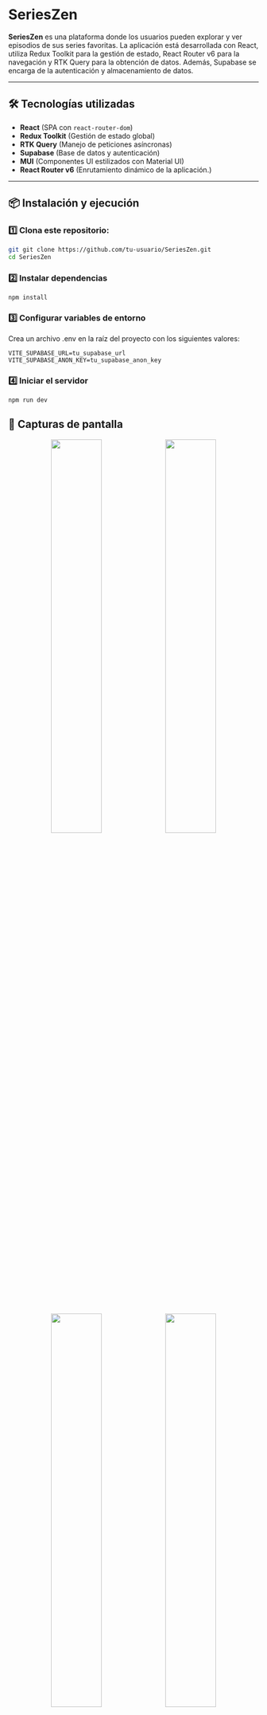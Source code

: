 
# SeriesZen

**SeriesZen** es una plataforma donde los usuarios pueden explorar y ver episodios de sus series favoritas. La aplicación está desarrollada con React, utiliza Redux Toolkit para la gestión de estado, React Router v6 para la navegación y RTK Query para la obtención de datos. Además, Supabase se encarga de la autenticación y almacenamiento de datos.

---

## 🛠️ Tecnologías utilizadas

- **React** (SPA con `react-router-dom`)
- **Redux Toolkit** (Gestión de estado global)
- **RTK Query** (Manejo de peticiones asíncronas)
- **Supabase** (Base de datos y autenticación)
- **MUI** (Componentes UI estilizados con Material UI)
- **React Router v6** (Enrutamiento dinámico de la aplicación.)
  
---

## 📦 Instalación y ejecución

### 1️⃣ Clona este repositorio:
   ```sh
   git git clone https://github.com/tu-usuario/SeriesZen.git
   cd SeriesZen
   ```
### 2️⃣ Instalar dependencias
```
npm install
```

### 3️⃣ Configurar variables de entorno
Crea un archivo .env en la raíz del proyecto con los siguientes valores:
```env
VITE_SUPABASE_URL=tu_supabase_url
VITE_SUPABASE_ANON_KEY=tu_supabase_anon_key
```
### 4️⃣ Iniciar el servidor
```
npm run dev
```

## 🎨 Capturas de pantalla  
<div align="center">
  <img src="https://github.com/user-attachments/assets/c3543caf-b8cf-4309-a949-ce5f64402f25" width="45%" />
  <img src="https://github.com/user-attachments/assets/70ed34cc-fe61-4746-a49b-0362d482c904" width="45%" />
</div>

<div align="center">
  <img src="https://github.com/user-attachments/assets/1376a0a3-2fba-4bb2-9d5f-7f71967846c9" width="45%" />
  <img src="https://github.com/user-attachments/assets/dfc28a0e-e43b-4f6e-9e09-7c3b98001cde" width="45%" />
</div>


## 🌍 Demo en producción

🚀 **Live Demo**: [serieszen.netlify.app](https://serieszen.netlify.app/)

## 🛠️ Autor
Jesús Sebastián Huamanculi Casavilca - GitHub


